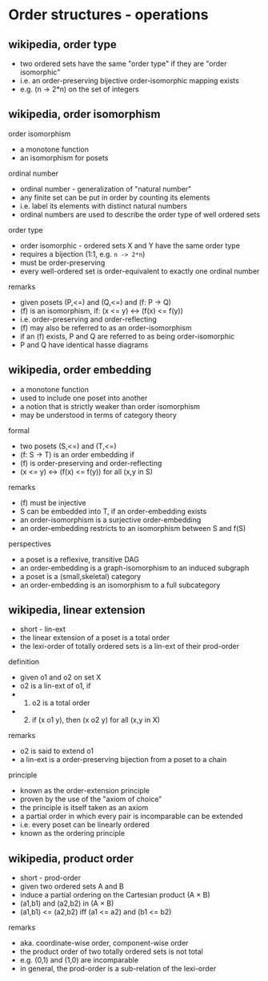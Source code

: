 
<!-- ======================================================================= -->
# Order structures - operations

<!-- ======================================================================= -->
## wikipedia, order type

* two ordered sets have the same "order type" if they are "order isomorphic"
* i.e. an order-preserving bijective order-isomorphic mapping exists
* e.g. (n -> 2*n) on the set of integers

<!-- ======================================================================= -->
## wikipedia, order isomorphism

order isomorphism

* a monotone function
* an isomorphism for posets

ordinal number

* ordinal number - generalization of "natural number"
* any finite set can be put in order by counting its elements
* i.e. label its elements with distinct natural numbers
* ordinal numbers are used to describe the order type of well ordered sets

order type

* order isomorphic - ordered sets X and Y have the same order type
* requires a bijection (1:1, e.g. `n -> 2*n`)
* must be order-preserving
* every well-ordered set is order-equivalent to exactly one ordinal number

remarks

* given posets (P,<=) and (Q,<=) and (f: P -> Q)
* (f) is an isomorphism, if: (x <= y) <-> (f(x) <= f(y))
* i.e. order-preserving and order-reflecting
* (f) may also be referred to as an order-isomorphism
* if an (f) exists, P and Q are referred to as being order-isomorphic
* P and Q have identical hasse diagrams

<!-- ======================================================================= -->
## wikipedia, order embedding

* a monotone function
* used to include one poset into another
* a notion that is strictly weaker than order isomorphism
* may be understood in terms of category theory

formal

* two posets (S,<=) and (T,<=)
* (f: S -> T) is an order embedding if
* (f) is order-preserving and order-reflecting
* (x <= y) <-> (f(x) <= f(y)) for all (x,y in S)

remarks

* (f) must be injective
* S can be embedded into T, if an order-embedding exists
* an order-isomorphism is a surjective order-embedding
* an order-embedding restricts to an isomorphism between S and f(S)

perspectives

* a poset is a reflexive, transitive DAG
* an order-embedding is a graph-isomorphism to an induced subgraph
* a poset is a (small,skeletal) category
* an order-embedding is an isomorphism to a full subcategory

<!-- ======================================================================= -->
## wikipedia, linear extension

* short - lin-ext
* the linear extension of a poset is a total order
* the lexi-order of totally ordered sets is a lin-ext of their prod-order

definition

* given o1 and o2 on set X
* o2 is a lin-ext of o1, if
* 1) o2 is a total order
* 2) if (x o1 y), then (x o2 y) for all (x,y in X)

remarks

* o2 is said to extend o1
* a lin-ext is a order-preserving bijection from a poset to a chain

principle

* known as the order-extension principle
* proven by the use of the "axiom of choice"
* the principle is itself taken as an axiom
* a partial order in which every pair is incomparable can be extended
* i.e. every poset can be linearly ordered
* known as the ordering principle

<!-- ======================================================================= -->
## wikipedia, product order

* short - prod-order
* given two ordered sets A and B
* induce a partial ordering on the Cartesian product (A × B)
* (a1,b1) and (a2,b2) in (A × B)
* (a1,b1) <= (a2,b2) iff (a1 <= a2) and (b1 <= b2)

remarks

* aka. coordinate-wise order, component-wise order
* the product order of two totally ordered sets is not total
* e.g. (0,1) and (1,0) are incomparable
* in general, the prod-order is a sub-relation of the lexi-order

